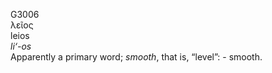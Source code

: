 G3006  
λεῖος  
leios  
*li‘-os*  
Apparently a primary word; *smooth*, that is, “level”: - smooth.  
